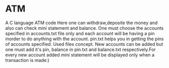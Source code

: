# ATM
A C language ATM code
Here one can withdraw,deposite the money and also can check mini statement and balance.
One must choose the accounts specified in accounts.txt file only and each account will be having a pin inorder to do anything with the account.
pin.txt helps you in getting the pins of accounts specified.
Used files concept.
New accounts can be added but one must add it's pin, balance in pin.txt and balance.txt respectively.For every new account added mini statement will be displayed only when a transaction is made:)
